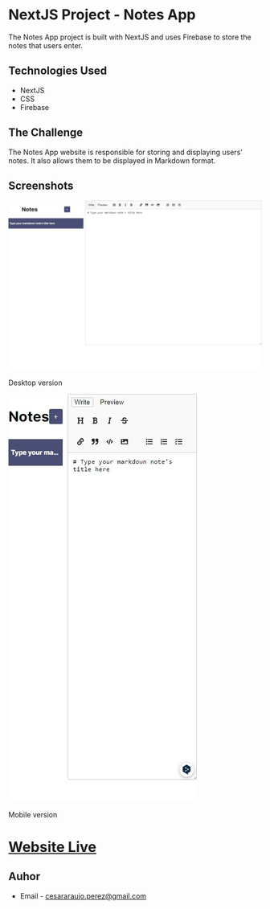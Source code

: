 # NextJS Project - Notes App
The Notes App project is built with NextJS and uses Firebase to store the notes that users enter. 
## Technologies Used 
 - NextJS 
 - CSS 
 - Firebase
## The Challenge 
The Notes App website is responsible for storing and displaying users' notes. It also allows them to be displayed in Markdown format. 
## Screenshots 
<img src="public/screenshot_desktop.jpeg" width="100%" height="90%">

Desktop version

<img src="public/screenshot_mobile.jpeg" width="auto" height="auto">

Mobile version

# [Website Live](https://notes-app-next-araujocesarr.vercel.app/)
## Auhor 
-   Email -  [cesararaujo.perez@gmail.com](mailto:cesararaujo.perez@gmail.com)
